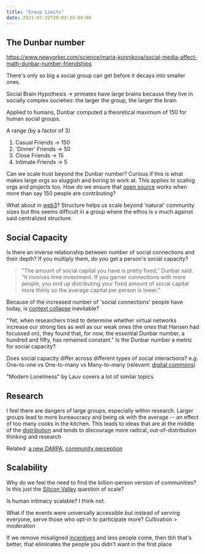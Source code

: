 ```yaml
---
title: "Group Limits"
date: 2021-07-22T20:03:33-04:00
---
```


## The Dunbar number
https://www.newyorker.com/science/maria-konnikova/social-media-affect-math-dunbar-number-friendships

There's only so big a social group can get before it decays into smaller ones.

Social Brain Hypothesis -> primates have large brains because they live in socially complex societies: the larger the group, the larger the brain

Applied to humans, Dunbar computed a theoretical maximum of 150 for human social groups.

A range (by a factor of 3)
1. Casual Friends -> 150
2. 'Dinner' Friends -> 50
3. Close Friends -> 15
4. Intimate Friends -> 5

Can we scale trust beyond the Dunbar number? Curious if this is what makes large orgs so sluggish and boring to work at. This applies to scaling orgs and projects too. How do we ensure that [open source](posts/paid-open-source.md) works when more than say 150 people are contributing?

What about in [web3](toc/web3.md)? Structure helps us scale beyond 'natural' community sizes but this seems difficult in a group where the ethos is v much against said centralized structure.

## Social Capacity
Is there an inverse relationship between number of social connections and their depth? If you multiply them, do you get a person's social capacity?

> "The amount of social capital you have is pretty fixed," Dunbar said. "It involves time investment. If you garner connections with more people, you end up distributing your fixed amount of social capital more thinly so the average capital per person is lower."

Because of the increased number of 'social connections' people have today, is [context collapse](posts/images/framing/context-collapse.png) inevitable?

"Yet, when researchers tried to determine whether virtual networks increase our strong ties as well as our weak ones (the ones that Hansen had focussed on), they found that, for now, the essential Dunbar number, a hundred and fifty, has remained constant." Is the Dunbar number a metric for social capacity?

Does social capacity differ across different types of social interactions? e.g. One-to-one vs One-to-many vs Many-to-many (relevant: [digital commons](thoughts/digital-commons.md))

"Modern Loneliness" by Lauv covers a lot of similar topics

## Research
I feel there are dangers of large groups, especially within research. Larger groups lead to more bureaucracy and being ok with the average -- an effect of too many cooks in the kitchen. This leads to ideas that are at the middle of the [distribution](thoughts/data-distributions.md) and tends to discourage more radical, out-of-distribution thinking and research

Related: [a new DARPA](thoughts/a-new-darpa.md), [community perception](thoughts/communities.md)

## Scalability
Why do we feel the need to find the billion-person version of communities? Is this just the [Silicon Valley](thoughts/articles/unrepeatable-miracle-of-silicon-valley.md) question of scale?

Is human intimacy scalable? I think not.

What if the events were universally accessible but instead of serving everyone, serve those who opt-in to participate more? Cultivation > moderation

If we remove misaligned [incentives](thoughts/incentives.md) and less people come, then tbh that's better, that eliminates the people you didn't want in the first place